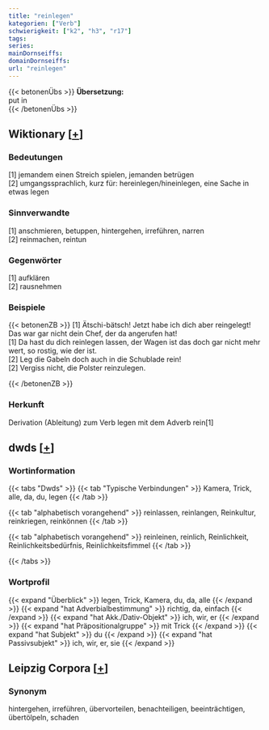 ```yaml
---
title: "reinlegen"
kategorien: ["Verb"]
schwierigkeit: ["k2", "h3", "r17"]
tags:
series:
mainDornseiffs:
domainDornseiffs:
url: "reinlegen"
---
```


{{< betonenÜbs >}}
**Übersetzung:**  
put in  
{{< /betonenÜbs >}}

## Wiktionary [[+](https://de.wiktionary.org/wiki/reinlegen)]

### Bedeutungen
[1] jemandem einen Streich spielen, jemanden betrügen  
[2] umgangssprachlich, kurz für: hereinlegen/hineinlegen, eine Sache in etwas legen  

### Sinnverwandte
[1] anschmieren, betuppen, hintergehen, irreführen, narren  
[2] reinmachen, reintun  

### Gegenwörter
[1] aufklären  
[2] rausnehmen  

### Beispiele
{{< betonenZB >}}
[1] Ätschi-bätsch! Jetzt habe ich dich aber reingelegt! Das war gar nicht dein Chef, der da angerufen hat!  
[1] Da hast du dich reinlegen lassen, der Wagen ist das doch gar nicht mehr wert, so rostig, wie der ist.  
[2] Leg die Gabeln doch auch in die Schublade rein!  
[2] Vergiss nicht, die Polster reinzulegen.  

{{< /betonenZB >}}
### Herkunft
Derivation (Ableitung) zum Verb legen mit dem Adverb rein[1]  



## dwds [[+](https://www.dwds.de/wb/reinlegen)]

### Wortinformation
{{< tabs "Dwds" >}}
{{< tab "Typische Verbindungen" >}}
Kamera, Trick, alle, da, du, legen
{{< /tab >}}

{{< tab "alphabetisch vorangehend" >}}
reinlassen, reinlangen, Reinkultur, reinkriegen, reinkönnen
{{< /tab >}}

{{< tab "alphabetisch vorangehend" >}}
reinleinen, reinlich, Reinlichkeit, Reinlichkeitsbedürfnis, Reinlichkeitsfimmel
{{< /tab >}}

{{< /tabs >}}

### Wortprofil
{{< expand "Überblick" >}} legen, Trick, Kamera, du, da, alle {{< /expand >}}
{{< expand "hat Adverbialbestimmung" >}} richtig, da, einfach {{< /expand >}}
{{< expand "hat Akk./Dativ-Objekt" >}} ich, wir, er {{< /expand >}}
{{< expand "hat Präpositionalgruppe" >}} mit Trick {{< /expand >}}
{{< expand "hat Subjekt" >}} du {{< /expand >}}
{{< expand "hat Passivsubjekt" >}} ich, wir, er, sie {{< /expand >}}

## Leipzig Corpora [[+](https://corpora.uni-leipzig.de/en/res?word=reinlegen&corpusId=deu_newscrawl-public_2018)]


### Synonym
hintergehen, irreführen, übervorteilen, benachteiligen, beeinträchtigen, übertölpeln, schaden

